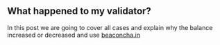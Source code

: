 ## What happened to my validator?

In this post we are going to cover all cases and explain why the balance increased or decreased and use [beaconcha.in](https://beaconcha.in/) 
